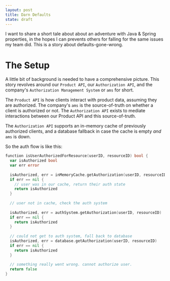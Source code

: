 ```yaml
---
layout: post
title: Darn Defaults
state: draft
---
```

I want to share a short tale about about an adventure with Java & Spring properties, in the hopes I can prevents others for falling for the same
issues my team did. This is a story about defaults-gone-wrong.

# The Setup

A little bit of background is needed to have a comprehensive picture. This story revolves around our `Product API`, our `Authorization API`, 
and the company's `Authorization Management System` or `ams` for short.

The `Product API` is how clients interact with product data, assuming they are authorized.
The company's `ams` is the source-of-truth on whether a client is authorized or not. The `Authorization API` exists
to mediate interactions between our Product API and this source-of-truth.


The `Authorization API` supports an in-memory cache of previously authorized clients, and a database fallback in case 
the cache is empty _and_ `ams` is down.

So the auth flow is like this:

```go
function isUserAuthorizedForResource(userID, resourceID) bool {
  var isAuthorized bool
  var err error
  
  isAuthorized, err = inMemoryCache.getAuthorization(userID, resourceID)
  if err == nil {
    // user was in our cache, return their auth state
    return isAuthorized
  }
  
  // user not in cache, check the auth system
  
  isAuthorized, err = authSystem.getAuthorization(userID, resourceID)
  if err == nil {
    return isAuthorized
  }
  
  // could not get to auth system, fall back to database
  isAuthorized, err = database.getAuthorization(userID, resourceID)
  if err == nil {
    return isAuthorized
  }
  
  // something really went wrong. cannot authorize user.
  return false
}
```
